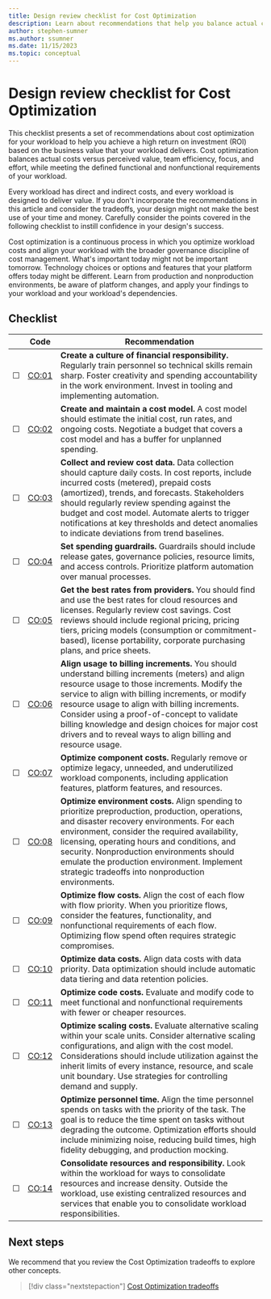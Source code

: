 ```yaml
---
title: Design review checklist for Cost Optimization 
description: Learn about recommendations that help you balance actual costs versus perceived value, team efficiency, focus, effort, and help you meet your requirements.
author: stephen-sumner 
ms.author: ssumner 
ms.date: 11/15/2023 
ms.topic: conceptual
---
```

# Design review checklist for Cost Optimization

This checklist presents a set of recommendations about cost optimization for your workload to help you achieve a high return on investment (ROI) based on the business value that your workload delivers. Cost optimization balances actual costs versus perceived value, team efficiency, focus, and effort, while meeting the defined functional and nonfunctional requirements of your workload.

Every workload has direct and indirect costs, and every workload is designed to deliver value. If you don't incorporate the recommendations in this article and consider the tradeoffs, your design might not make the best use of your time and money. Carefully consider the points covered in the following checklist to instill confidence in your design's success.

Cost optimization is a continuous process in which you optimize workload costs and align your workload with the broader governance discipline of cost management. What's important today might not be important tomorrow. Technology choices or options and features that your platform offers today might be different. Learn from production and nonproduction environments, be aware of platform changes, and apply your findings to your workload and your workload's dependencies.

## Checklist

|&nbsp; | Code  |Recommendation |
|---|---|---|
| &#9744; | [CO:01](create-culture-financial-responsibility.md) | **Create a culture of financial responsibility.** Regularly train personnel so technical skills remain sharp. Foster creativity and spending accountability in the work environment. Invest in tooling and implementing automation.|
| &#9744; | [CO:02](cost-model.md) | **Create and maintain a cost model.** A cost model should estimate the initial cost, run rates, and ongoing costs. Negotiate a budget that covers a cost model and has a buffer for unplanned spending.|
| &#9744; | [CO:03](collect-review-cost-data.md) | **Collect and review cost data.** Data collection should capture daily costs. In cost reports, include incurred costs (metered), prepaid costs (amortized), trends, and forecasts. Stakeholders should regularly review spending against the budget and cost model. Automate alerts to trigger notifications at key thresholds and detect anomalies to indicate deviations from trend baselines. |
| &#9744; | [CO:04](set-spending-guardrails.md) | **Set spending guardrails.** Guardrails should include release gates, governance policies, resource limits, and access controls. Prioritize platform automation over manual processes. |
| &#9744; | [CO:05](get-best-rates.md) | **Get the best rates from providers.** You should find and use the best rates for cloud resources and licenses. Regularly review cost savings. Cost reviews should include regional pricing, pricing tiers, pricing models (consumption or commitment-based), license portability, corporate purchasing plans, and price sheets.|
| &#9744; | [CO:06](align-usage-to-billing-increments.md)| **Align usage to billing increments.** You should understand billing increments (meters) and align resource usage to those increments. Modify the service to align with billing increments, or modify resource usage to align with billing increments. Consider using a proof-of-concept to validate billing knowledge and design choices for major cost drivers and to reveal ways to align billing and resource usage.|
| &#9744; | [CO:07](optimize-component-costs.md) | **Optimize component costs.** Regularly remove or optimize legacy, unneeded, and underutilized workload components, including application features, platform features, and resources. |
| &#9744; | [CO:08](optimize-environment-costs.md) | **Optimize environment costs.** Align spending to prioritize preproduction, production, operations, and disaster recovery environments. For each environment, consider the required availability, licensing, operating hours and conditions, and security. Nonproduction environments should emulate the production environment. Implement strategic tradeoffs into nonproduction environments.|
| &#9744; | [CO:09](optimize-flow-costs.md) | **Optimize flow costs.** Align the cost of each flow with flow priority. When you prioritize flows, consider the features, functionality, and nonfunctional requirements of each flow. Optimizing flow spend often requires strategic compromises.|
| &#9744; | [CO:10](optimize-data-costs.md) | **Optimize data costs.** Align data costs with data priority. Data optimization should include automatic data tiering and data retention policies.|
| &#9744; | [CO:11](optimize-code-costs.md) | **Optimize code costs.** Evaluate and modify code to meet functional and nonfunctional requirements with fewer or cheaper resources. |
| &#9744; | [CO:12](optimize-scaling-costs.md) | **Optimize scaling costs.** Evaluate alternative scaling within your scale units. Consider alternative scaling configurations, and align with the cost model. Considerations should include utilization against the inherit limits of every instance, resource, and scale unit boundary. Use strategies for controlling demand and supply. |
| &#9744; | [CO:13](optimize-personnel-time.md) | **Optimize personnel time.** Align the time personnel spends on tasks with the priority of the task. The goal is to reduce the time spent on tasks without degrading the outcome. Optimization efforts should include minimizing noise, reducing build times, high fidelity debugging, and production mocking.|
| &#9744; | [CO:14](consolidation.md) | **Consolidate resources and responsibility.** Look within the workload for ways to consolidate resources and increase density. Outside the workload, use existing centralized resources and services that enable you to consolidate workload responsibilities.|

## Next steps

We recommend that you review the Cost Optimization tradeoffs to explore other concepts.

> [!div class="nextstepaction"]
> [Cost Optimization tradeoffs](tradeoffs.md)
